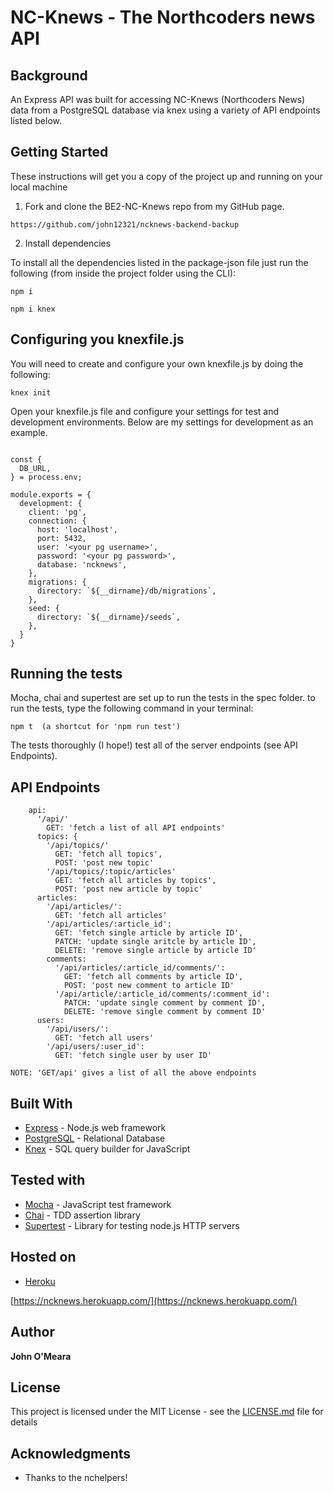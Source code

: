 # NC-Knews - The Northcoders news API

## Background

An Express API was built for accessing NC-Knews (Northcoders News) data from a PostgreSQL database via knex using a variety of API endpoints listed below.

## Getting Started

These instructions will get you a copy of the project up and running on your local machine

1. Fork and clone the BE2-NC-Knews repo from my GitHub page.

```
https://github.com/john12321/ncknews-backend-backup

```

2. Install dependencies

To install all the dependencies listed in the package-json file just run the following (from inside the project folder using the CLI):

```
npm i

npm i knex

```

## Configuring you knexfile.js

You will need to create and configure your own knexfile.js by doing the following:

```
knex init
```

Open your knexfile.js file and configure your settings for test and development environments. Below are my settings for development as an example.

```

const {
  DB_URL,
} = process.env;

module.exports = {
  development: {
    client: 'pg',
    connection: {
      host: 'localhost',
      port: 5432,
      user: '<your pg username>',
      password: '<your pg password>',
      database: 'ncknews',
    },
    migrations: {
      directory: `${__dirname}/db/migrations`,
    },
    seed: {
      directory: `${__dirname}/seeds`,
    },
  }
}
```

## Running the tests

Mocha, chai and supertest are set up to run the tests in the spec folder. to run the tests, type the following command in your terminal:

```
npm t  (a shortcut for 'npm run test')
```

The tests thoroughly (I hope!) test all of the server endpoints (see API Endpoints).

## API Endpoints

```
    api:
      '/api/'
        GET: 'fetch a list of all API endpoints'
      topics: {
        '/api/topics/'
          GET: 'fetch all topics',
          POST: 'post new topic'
        '/api/topics/:topic/articles'
          GET: 'fetch all articles by topics',
          POST: 'post new article by topic'
      articles:
        '/api/articles/':
          GET: 'fetch all articles'
        '/api/articles/:article_id':
          GET: 'fetch single article by article ID',
          PATCH: 'update single aritcle by article ID',
          DELETE: 'remove single article by article ID'
        comments:
          '/api/articles/:article_id/comments/':
            GET: 'fetch all comments by article ID',
            POST: 'post new comment to article ID'
          '/api/article/:article_id/comments/:comment_id':
            PATCH: 'update single comment by comment ID',
            DELETE: 'remove single comment by comment ID'
      users:
        '/api/users/':
          GET: 'fetch all users'
        '/api/users/:user_id':
          GET: 'fetch single user by user ID'
```

`NOTE: 'GET/api' gives a list of all the above endpoints`

## Built With

- [Express](https://expressjs.com/) - Node.js web framework
- [PostgreSQL](https://www.postgresql.org/) - Relational Database
- [Knex](https://rometools.github.io/rome/) - SQL query builder for JavaScript

## Tested with

- [Mocha](https://mochajs.org/) - JavaScript test framework
- [Chai](https://www.chaijs.com/) - TDD assertion library
- [Supertest](https://rometools.github.io/rome/) - Library for testing node.js HTTP servers

## Hosted on

- [Heroku](https://www.heroku.com/)

[https://ncknews.herokuapp.com/](https://ncknews.herokuapp.com/)

## Author

**John O'Meara**

## License

This project is licensed under the MIT License - see the [LICENSE.md](LICENSE.md) file for details

## Acknowledgments

- Thanks to the nchelpers!

